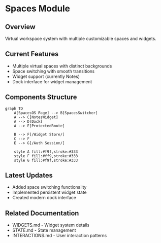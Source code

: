 # Spaces Module

## Overview
Virtual workspace system with multiple customizable spaces and widgets.

## Current Features
- Multiple virtual spaces with distinct backgrounds
- Space switching with smooth transitions
- Widget support (currently Notes)
- Dock interface for widget management

## Components Structure
```mermaid
graph TD
    A[SpacesOS Page] --> B[SpacesSwitcher]
    A --> C[NotesWidget]
    A --> D[Dock]
    A --> E[ProtectedRoute]
    
    B --> F[/Widget Store/]
    C --> F
    E --> G[/Auth Session/]
    
    style A fill:#f9f,stroke:#333
    style F fill:#ff9,stroke:#333
    style G fill:#f9f,stroke:#333
```

## Latest Updates
- Added space switching functionality
- Implemented persistent widget state
- Created modern dock interface

## Related Documentation
- WIDGETS.md - Widget system details
- STATE.md - State management
- INTERACTIONS.md - User interaction patterns 